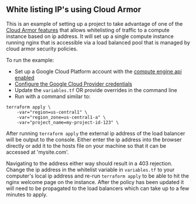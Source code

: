 ## White listing IP's using Cloud Armor

This is an example of setting up a project to take advantage of one of the [Cloud Armor features](https://cloud.google.com/armor/) that allows whitelisting of traffic to a compute instance based on ip address. It will set up a single compute instance running nginx that is accessible via a load balanced pool that is managed by cloud armor security policies.

To run the example:
* Set up a Google Cloud Platform account with the [compute engine api enabled](https://console.cloud.google.com/apis/library/compute.googleapis.com)
* [Configure the Google Cloud Provider credentials](https://www.terraform.io/docs/providers/google/index.html#credentials)
* Update the `variables.tf` OR provide overrides in the command line
* Run with a command similar to:
```
terraform apply \
	-var="region=us-central1" \
	-var="region_zone=us-central1-a" \
	-var="project_name=my-project-id-123" \
```

After running `terraform apply` the external ip address of the load balancer will be output to the console. Either enter the ip address into the browser directly or add it to the hosts file on your machine so that it can be accessed at 'mysite.com'.

Navigating to the address either way should result in a 403 rejection. Change the ip address in the whitelist variable in `variables.tf` to your computer's local ip address and re-run `terraform apply` to be able to hit the nginx welcome page on the instance. After the policy has been updated it will need to be propagated to the load balancers which can take up to a few minutes to apply.
